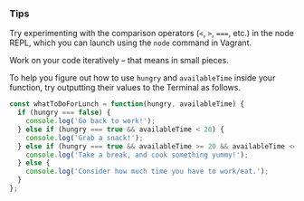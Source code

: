 ### Tips

Try experimenting with the comparison operators (`<`, `>`, `===`, etc.) in the node REPL, which you can launch using the `node` command in Vagrant.

Work on your code iteratively – that means in small pieces. 

To help you figure out how to use `hungry` and `availableTime` inside your function, try outputting their values to the Terminal as follows.
```javascript
const whatToDoForLunch = function(hungry, availableTime) {
  if (hungry === false) {
    console.log('Go back to work!');
  } else if (hungry === true && availableTime < 20) {
    console.log('Grab a snack!');
  } else if (hungry === true && availableTime >= 20 && availableTime <= 30) {
    console.log('Take a break, and cook something yummy!');
  } else {
    console.log('Consider how much time you have to work/eat.');
  }
};
```